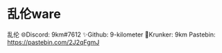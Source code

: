 # 乱伦ware
  乱伦
 🌐Discord: 9km#7612 ✨Github: 9-kilometer 🧊Krunker: 9km
  Pastebin: https://pastebin.com/2J2qFgmJ
